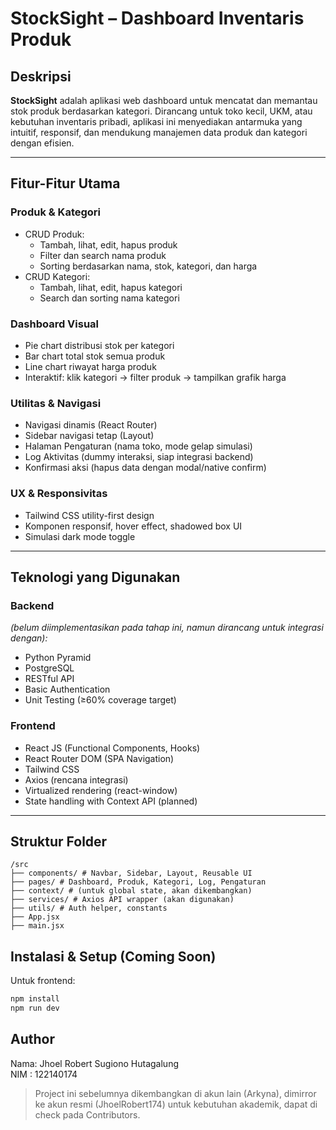 # StockSight – Dashboard Inventaris Produk

## Deskripsi
**StockSight** adalah aplikasi web dashboard untuk mencatat dan memantau stok produk berdasarkan kategori.
Dirancang untuk toko kecil, UKM, atau kebutuhan inventaris pribadi, aplikasi ini menyediakan antarmuka yang
intuitif, responsif, dan mendukung manajemen data produk dan kategori dengan efisien.

---

## Fitur-Fitur Utama

### Produk & Kategori
- CRUD Produk:
  - Tambah, lihat, edit, hapus produk
  - Filter dan search nama produk
  - Sorting berdasarkan nama, stok, kategori, dan harga
- CRUD Kategori:
  - Tambah, lihat, edit, hapus kategori
  - Search dan sorting nama kategori

### Dashboard Visual
- Pie chart distribusi stok per kategori
- Bar chart total stok semua produk
- Line chart riwayat harga produk
- Interaktif: klik kategori → filter produk → tampilkan grafik harga

### Utilitas & Navigasi
- Navigasi dinamis (React Router)
- Sidebar navigasi tetap (Layout)
- Halaman Pengaturan (nama toko, mode gelap simulasi)
- Log Aktivitas (dummy interaksi, siap integrasi backend)
- Konfirmasi aksi (hapus data dengan modal/native confirm)

### UX & Responsivitas
- Tailwind CSS utility-first design
- Komponen responsif, hover effect, shadowed box UI
- Simulasi dark mode toggle

---

## Teknologi yang Digunakan

### Backend
*(belum diimplementasikan pada tahap ini, namun dirancang untuk integrasi dengan):*
- Python Pyramid
- PostgreSQL
- RESTful API
- Basic Authentication
- Unit Testing (≥60% coverage target)

### Frontend
- React JS (Functional Components, Hooks)
- React Router DOM (SPA Navigation)
- Tailwind CSS
- Axios (rencana integrasi)
- Virtualized rendering (react-window)
- State handling with Context API (planned)

---

## Struktur Folder
```
/src
├── components/ # Navbar, Sidebar, Layout, Reusable UI
├── pages/ # Dashboard, Produk, Kategori, Log, Pengaturan
├── context/ # (untuk global state, akan dikembangkan)
├── services/ # Axios API wrapper (akan digunakan)
├── utils/ # Auth helper, constants
├── App.jsx
├── main.jsx
```

## Instalasi & Setup (Coming Soon)
Untuk frontend:

```bash
npm install
npm run dev
```

## Author
Nama: Jhoel Robert Sugiono Hutagalung  
NIM : 122140174

> Project ini sebelumnya dikembangkan di akun lain (Arkyna), dimirror ke akun resmi (JhoelRobert174) untuk kebutuhan akademik, dapat di check pada Contributors.
